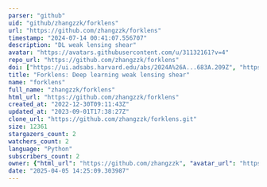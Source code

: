 ```yaml
---
parser: "github"
uid: "github/zhangzzk/forklens"
url: "https://github.com/zhangzzk/forklens"
timestamp: "2024-07-14 00:41:07.556707"
description: "DL weak lensing shear"
avatar: "https://avatars.githubusercontent.com/u/31132161?v=4"
repo_url: "https://github.com/zhangzzk/forklens"
doi: ["https://ui.adsabs.harvard.edu/abs/2024A%26A...683A.209Z", "https://ui.adsabs.harvard.edu/abs/2024ascl.soft07004Z/abstract"]
title: "Forklens: Deep learning weak lensing shear"
name: "forklens"
full_name: "zhangzzk/forklens"
html_url: "https://github.com/zhangzzk/forklens"
created_at: "2022-12-30T09:11:43Z"
updated_at: "2023-09-01T17:38:27Z"
clone_url: "https://github.com/zhangzzk/forklens.git"
size: 12361
stargazers_count: 2
watchers_count: 2
language: "Python"
subscribers_count: 2
owner: {"html_url": "https://github.com/zhangzzk", "avatar_url": "https://avatars.githubusercontent.com/u/31132161?v=4", "login": "zhangzzk", "type": "User"}
date: "2025-04-05 14:25:09.303987"
---
```

